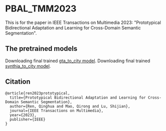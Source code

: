 # PBAL_TMM2023
This is for the paper in IEEE Transactions on Multimedia 2023: "Prototypical Bidirectional Adaptation and Learning for Cross-Domain Semantic Segmentation".

The pretrained models
---
Downloading final trained [gta_to_city model](https://drive.google.com/file/d/1HtaZLhx_5WKHN9h8z7f2GnRZQEdym3hp/view?usp=drive_link).
Downloading final trained [synthia_to_city model](https://drive.google.com/file/d/1k93djzCsHn_DkeIPuKqr4RvsPyCTUaBS/view?usp=drive_link).

Citation
---
```
@article{ren2023prototypical,
  title={Prototypical Bidirectional Adaptation and Learning for Cross-Domain Semantic Segmentation},
  author={Ren, Qinghua and Mao, Qirong and Lu, Shijian},
  journal={IEEE Transactions on Multimedia},
  year={2023},
  publisher={IEEE}
}
```
